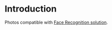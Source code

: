 # Introduction

Photos compatible with [Face Recognition solution](https://github.com/Super-Protocol/solutions/tree/main/Face%20Recognition).